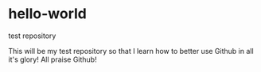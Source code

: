 # hello-world
test repository

This will be my test repository so that I learn how to better use Github in all it's glory!  All praise Github!
